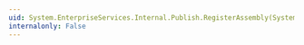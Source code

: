 ```yaml
---
uid: System.EnterpriseServices.Internal.Publish.RegisterAssembly(System.String)
internalonly: False
---
```

